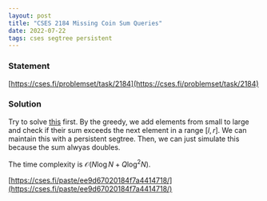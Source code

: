 ```yaml
---
layout: post
title: "CSES 2184 Missing Coin Sum Queries"
date: 2022-07-22
tags: cses segtree persistent
---
```


### Statement 

[https://cses.fi/problemset/task/2184](https://cses.fi/problemset/task/2184)

### Solution

Try to solve [this](https://cses.fi/problemset/task/2183) first. By the greedy, we add elements from small to large and check if their sum exceeds the next element in a range $[l, r]$. We can maintain this with a persistent segtree. Then, we can just simulate this because the sum alwyas doubles.

The time complexity is $\mathcal O(N\log N + Q\log^2 N)$.

[https://cses.fi/paste/ee9d67020184f7a4414718/](https://cses.fi/paste/ee9d67020184f7a4414718/)